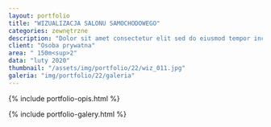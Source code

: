 ```yaml
---
layout: portfolio
title: "WIZUALIZACJA SALONU SAMOCHODOWEGO"
categories: zewnętrzne
description: "Dolor sit amet consectetur elit sed do eiusmod tempor incididunt labore et dolore magna aliqua enim minim veniam quis nostrud exercitation ullamco laboris nisi aliquip commodo consequat.duis aute irure sint occae cat cupidatat non proident sunt in culpa qui officia deserunt mollit anim id est laborum. Sed perspiciatis unde omnis iste natus error sit voluptatem."
client: "Osoba prywatna"
area: " 150m<sup>2"
data: "luty 2020"
thumbnail: "/assets/img/portfolio/22/wiz_011.jpg"
galeria: "img/portfolio/22/galeria"
---
```

{% include portfolio-opis.html %}

{% include portfolio-galery.html %}
